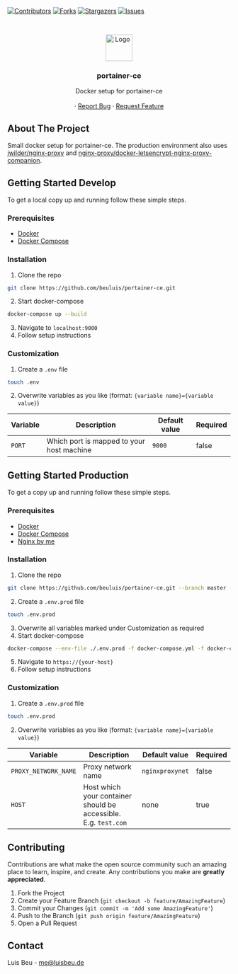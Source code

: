 [![Contributors][contributors-shield]][contributors-url]
[![Forks][forks-shield]][forks-url]
[![Stargazers][stars-shield]][stars-url]
[![Issues][issues-shield]][issues-url]

<!-- PROJECT LOGO -->
<br />
<p align="center">
  <img src="https://raw.githubusercontent.com/portainer/portainer/develop/app/assets/images/logo_alt.png" alt="Logo" height="60">

  <h3 align="center">portainer-ce</h3>

  <p align="center">
    Docker setup for portainer-ce
    <br />
    <br />
    ·
    <a href="https://github.com/beuluis/portainer-ce/issues">Report Bug</a>
    ·
    <a href="https://github.com/beuluis/portainer-ce/issues">Request Feature</a>
  </p>
</p>

<!-- ABOUT THE PROJECT -->

## About The Project

Small docker setup for portainer-ce. The production environment also uses [jwilder/nginx-proxy](https://github.com/nginx-proxy/nginx-proxy) and [nginx-proxy/docker-letsencrypt-nginx-proxy-companion](https://github.com/nginx-proxy/docker-letsencrypt-nginx-proxy-companion).

<!-- GETTING STARTED -->

## Getting Started Develop

To get a local copy up and running follow these simple steps.

### Prerequisites

- [Docker](https://docs.docker.com/get-docker/)
- [Docker Compose](https://docs.docker.com/compose/install/)

### Installation

1. Clone the repo

```sh
git clone https://github.com/beuluis/portainer-ce.git
```

2. Start docker-compose

```sh
docker-compose up --build
```

3. Navigate to `localhost:9000`
4. Follow setup instructions

### Customization

1. Create a `.env` file

```sh
touch .env
```

2. Overwrite variables as you like (format: `{variable name}={variable value}`)

| Variable | Description                               | Default value | Required |
| -------- | ----------------------------------------- | ------------- | -------- |
| `PORT`   | Which port is mapped to your host machine | `9000`        | false    |

## Getting Started Production

To get a copy up and running follow these simple steps.

### Prerequisites

- [Docker](https://docs.docker.com/get-docker/)
- [Docker Compose](https://docs.docker.com/compose/install/)
- [Nginx by me](https://github.com/beuluis/nginx)

### Installation

1. Clone the repo

```sh
git clone https://github.com/beuluis/portainer-ce.git --branch master --bare
```

2. Create a `.env.prod` file

```sh
touch .env.prod
```

3. Overwrite all variables marked under Customization as required
4. Start docker-compose

```sh
docker-compose --env-file ./.env.prod -f docker-compose.yml -f docker-compose.production.yml up -d
```

5. Navigate to `https://{your-host}`
6. Follow setup instructions

### Customization

1. Create a `.env.prod` file

```sh
touch .env.prod
```

2. Overwrite variables as you like (format: `{variable name}={variable value}`)

| Variable             | Description                                                     | Default value   | Required |
| -------------------- | --------------------------------------------------------------- | --------------- | -------- |
| `PROXY_NETWORK_NAME` | Proxy network name                                              | `nginxproxynet` | false    |
| `HOST`               | Host which your container should be accessible. E.g. `test.com` | none            | true     |

<!-- CONTRIBUTING -->

## Contributing

Contributions are what make the open source community such an amazing place to learn, inspire, and create. Any contributions you make are **greatly appreciated**.

1. Fork the Project
2. Create your Feature Branch (`git checkout -b feature/AmazingFeature`)
3. Commit your Changes (`git commit -m 'Add some AmazingFeature'`)
4. Push to the Branch (`git push origin feature/AmazingFeature`)
5. Open a Pull Request

<!-- CONTACT -->

## Contact

Luis Beu - me@luisbeu.de

<!-- MARKDOWN LINKS & IMAGES -->
<!-- https://www.markdownguide.org/basic-syntax/#reference-style-links -->

[contributors-shield]: https://img.shields.io/github/contributors/beuluis/portainer-ce.svg?style=flat-square
[contributors-url]: https://github.com/beuluis/portainer-ce/graphs/contributors
[forks-shield]: https://img.shields.io/github/forks/beuluis/portainer-ce.svg?style=flat-square
[forks-url]: https://github.com/beuluis/portainer-ce/network/members
[stars-shield]: https://img.shields.io/github/stars/beuluis/portainer-ce.svg?style=flat-square
[stars-url]: https://github.com/beuluis/portainer-ce/stargazers
[issues-shield]: https://img.shields.io/github/issues/beuluis/portainer-ce.svg?style=flat-square
[issues-url]: https://github.com/beuluis/portainer-ce/issues
[license-shield]: https://img.shields.io/github/license/beuluis/portainer-ce.svg?style=flat-square
